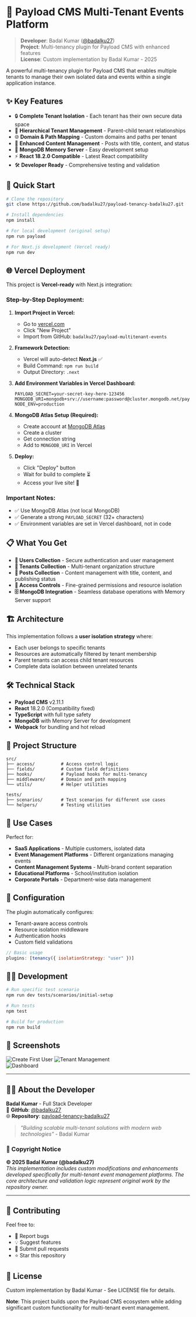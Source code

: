 # 🏢 Payload CMS Multi-Tenant Events Platform

> **Developer**: Badal Kumar ([@badalku27](https://github.com/badalku27))  
> **Project**: Multi-tenancy plugin for Payload CMS with enhanced features  
> **License**: Custom implementation by Badal Kumar - 2025

A powerful multi-tenancy plugin for Payload CMS that enables multiple tenants to manage their own isolated data and events within a single application instance.

## ✨ Key Features

- 🔒 **Complete Tenant Isolation** - Each tenant has their own secure data space
- 👥 **Hierarchical Tenant Management** - Parent-child tenant relationships
- 🌐 **Domain & Path Mapping** - Custom domains and paths per tenant
- 📝 **Enhanced Content Management** - Posts with title, content, and status
- 🚀 **MongoDB Memory Server** - Easy development setup
- ⚡ **React 18.2.0 Compatible** - Latest React compatibility
- 🛠️ **Developer Ready** - Comprehensive testing and validation

## 🚀 Quick Start

```bash
# Clone the repository
git clone https://github.com/badalku27/payload-tenancy-badalku27.git

# Install dependencies
npm install

# For local development (original setup)
npm run payload

# For Next.js development (Vercel ready)
npm run dev
```

## 🌐 Vercel Deployment

This project is **Vercel-ready** with Next.js integration:

### **Step-by-Step Deployment:**

1. **Import Project in Vercel:**
   - Go to [vercel.com](https://vercel.com)
   - Click "New Project"
   - Import from GitHub: `badalku27/payload-multitenant-events`

2. **Framework Detection:**
   - Vercel will auto-detect **Next.js** ✅
   - Build Command: `npm run build`
   - Output Directory: `.next`

3. **Add Environment Variables in Vercel Dashboard:**
   ```
   PAYLOAD_SECRET=your-secret-key-here-123456
   MONGODB_URI=mongodb+srv://username:password@cluster.mongodb.net/payload
   NODE_ENV=production
   ```

4. **MongoDB Atlas Setup (Required):**
   - Create account at [MongoDB Atlas](https://cloud.mongodb.com)
   - Create a cluster
   - Get connection string
   - Add to `MONGODB_URI` in Vercel

5. **Deploy:**
   - Click "Deploy" button
   - Wait for build to complete ⏳
   - Access your live site! 🚀

### **Important Notes:**
- ✅ Use MongoDB Atlas (not local MongoDB)
- ✅ Generate a strong `PAYLOAD_SECRET` (32+ characters)
- ✅ Environment variables are set in Vercel dashboard, not in code

## 📋 What You Get

- **👤 Users Collection** - Secure authentication and user management
- **🏢 Tenants Collection** - Multi-tenant organization structure  
- **📝 Posts Collection** - Content management with title, content, and publishing status
- **🔐 Access Controls** - Fine-grained permissions and resource isolation
- **🗄️ MongoDB Integration** - Seamless database operations with Memory Server support

## 🏗️ Architecture

This implementation follows a **user isolation strategy** where:
- Each user belongs to specific tenants
- Resources are automatically filtered by tenant membership
- Parent tenants can access child tenant resources
- Complete data isolation between unrelated tenants

## 🛠️ Technical Stack

- **Payload CMS** v2.11.1
- **React** 18.2.0 (Compatibility fixed)
- **TypeScript** with full type safety
- **MongoDB** with Memory Server for development
- **Webpack** for bundling and hot reload

## 📁 Project Structure

```
src/
├── access/          # Access control logic
├── fields/          # Custom field definitions
├── hooks/           # Payload hooks for multi-tenancy
├── middleware/      # Domain and path mapping
└── utils/           # Helper utilities

tests/
├── scenarios/       # Test scenarios for different use cases
└── helpers/         # Testing utilities
```

## 🎯 Use Cases

Perfect for:
- **SaaS Applications** - Multiple customers, isolated data
- **Event Management Platforms** - Different organizations managing events
- **Content Management Systems** - Multi-brand content separation
- **Educational Platforms** - School/institution isolation
- **Corporate Portals** - Department-wise data management

## 🔧 Configuration

The plugin automatically configures:
- Tenant-aware access controls
- Resource isolation middleware  
- Authentication hooks
- Custom field validations

```javascript
// Basic usage
plugins: [tenancy({ isolationStrategy: "user" })]
```

## 🏃‍♂️ Development

```bash
# Run specific test scenario
npm run dev tests/scenarios/initial-setup

# Run tests
npm test

# Build for production  
npm run build
```

## 📸 Screenshots

![Create First User](screenshots/create-first-user.png)
![Tenant Management](screenshots/tenant-form.png)  
![Dashboard](screenshots/dashboard-after-registration.png)

---

## 👨‍💻 About the Developer

**Badal Kumar** - Full Stack Developer  
🔗 **GitHub**: [@badalku27](https://github.com/badalku27)  
🌐 **Repository**: [payload-tenancy-badalku27](https://github.com/badalku27/payload-tenancy-badalku27)

> *"Building scalable multi-tenant solutions with modern web technologies"* - Badal Kumar

### 🔐 Copyright Notice
**© 2025 Badal Kumar (@badalku27)**  
*This implementation includes custom modifications and enhancements developed specifically for multi-tenant event management platforms. The core architecture and validation logic represent original work by the repository owner.*

---

## 🤝 Contributing

Feel free to:
- 🐛 Report bugs
- 💡 Suggest features  
- 🔧 Submit pull requests
- ⭐ Star this repository

## 📄 License

Custom implementation by Badal Kumar - See LICENSE file for details.

**Note**: This project builds upon the Payload CMS ecosystem while adding significant custom functionality for multi-tenant event management.